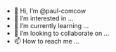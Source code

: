 - 👋 Hi, I’m @paul-comcow
- 👀 I’m interested in ...
- 🌱 I’m currently learning ...
- 💞️ I’m looking to collaborate on ...
- 📫 How to reach me ...

<!---
paul-comcow/paul-comcow is a ✨ special ✨ repository because its `README.md` (this file) appears on your GitHub profile.
You can click the Preview link to take a look at your changes.
--->
